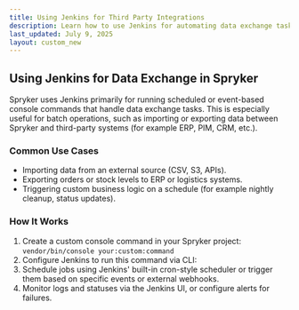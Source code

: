 ```yaml
---
title: Using Jenkins for Third Party Integrations
description: Learn how to use Jenkins for automating data exchange tasks in Spryker, including importing, exporting, and triggering scheduled operations with third-party systems.
last_updated: July 9, 2025
layout: custom_new
---
```


## Using Jenkins for Data Exchange in Spryker

Spryker uses Jenkins primarily for running scheduled or event-based console commands that handle data exchange tasks. This is especially useful for batch operations, such as importing or exporting data between Spryker and third-party systems (for example ERP, PIM, CRM, etc.).

### Common Use Cases

- Importing data from an external source (CSV, S3, APIs).
- Exporting orders or stock levels to ERP or logistics systems.
- Triggering custom business logic on a schedule (for example nightly cleanup, status updates).

### How It Works

1. Create a custom console command in your Spryker project:
   `vendor/bin/console your:custom:command`
2. Configure Jenkins to run this command via CLI:
3. Schedule jobs using Jenkins' built-in cron-style scheduler or trigger them based on specific events or external webhooks.
4. Monitor logs and statuses via the Jenkins UI, or configure alerts for failures.




